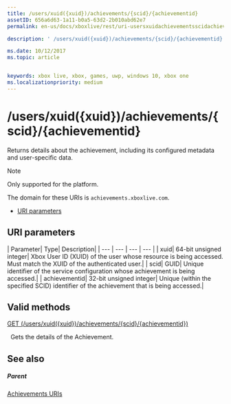 ```yaml
---
title: /users/xuid({xuid})/achievements/{scid}/{achievementid}
assetID: 656a6d63-1a11-b0a5-63d2-2b010abd62e7
permalink: en-us/docs/xboxlive/rest/uri-usersxuidachievementsscidachievementid.html

description: ' /users/xuid({xuid})/achievements/{scid}/{achievementid}'

ms.date: 10/12/2017
ms.topic: article


keywords: xbox live, xbox, games, uwp, windows 10, xbox one
ms.localizationpriority: medium
---
```



# /users/xuid({xuid})/achievements/{scid}/{achievementid}
Returns details about the achievement, including its configured metadata and user-specific data. 

> [!NOTE] 
> Only supported for the platform. 

 
The domain for these URIs is `achievements.xboxlive.com`.
 
  * [URI parameters](#ID4E2)
 
<a id="ID4E2"></a>

 
## URI parameters
 
| Parameter| Type| Description| 
| --- | --- | --- | --- | 
| xuid| 64-bit unsigned integer| Xbox User ID (XUID) of the user whose resource is being accessed. Must match the XUID of the authenticated user.| 
| scid| GUID| Unique identifier of the service configuration whose achievement is being accessed.| 
| achievementid| 32-bit unsigned integer| Unique (within the specified SCID) identifier of the achievement that is being accessed.| 
  
<a id="ID4EMC"></a>

 
## Valid methods

[GET (/users/xuid({xuid})/achievements/{scid}/{achievementid})](uri-usersxuidachievementsscidachievementidget.md)

&nbsp;&nbsp;Gets the details of the Achievement.
 
<a id="ID4EWC"></a>

 
## See also
 
<a id="ID4EYC"></a>

 
##### Parent 

[Achievements URIs](atoc-reference-achievementsv2.md)

   